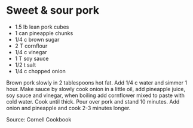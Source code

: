 # Sweet & sour pork

* 1.5 lb lean pork cubes
* 1 can pineapple chunks
* 1/4 c brown sugar
* 2 T cornflour
* 1/4 c vinegar
* 1 T soy sauce
* 1/2 t salt
* 1/4 c chopped onion

Brown pork slowly in 2 tablespoons hot fat.  Add 1/4 c water and simmer 1 hour.  Make sauce by slowly cook onion in a little oil, add pineapple juice, soy sauce and vinegar, when boiling add cornflower mixed to paste with cold water. Cook until thick.  Pour over pork and stand 10 minutes.  Add onion and pineapple and cook 2-3 minutes longer.

Source: Cornell Cookbook

